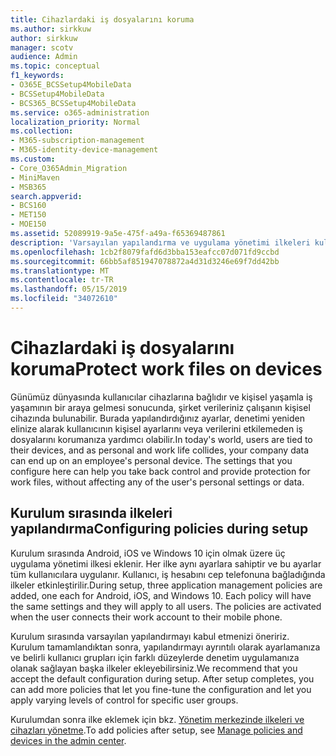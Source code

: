 ```yaml
---
title: Cihazlardaki iş dosyalarını koruma
ms.author: sirkkuw
author: sirkkuw
manager: scotv
audience: Admin
ms.topic: conceptual
f1_keywords:
- O365E_BCSSetup4MobileData
- BCSSetup4MobileData
- BCS365_BCSSetup4MobileData
ms.service: o365-administration
localization_priority: Normal
ms.collection:
- M365-subscription-management
- M365-identity-device-management
ms.custom:
- Core_O365Admin_Migration
- MiniMaven
- MSB365
search.appverid:
- BCS160
- MET150
- MOE150
ms.assetid: 52089919-9a5e-475f-a49a-f65369487861
description: 'Varsayılan yapılandırma ve uygulama yönetimi ilkeleri kullanıcıların kişisel mobil cihazlarda şirket verileri korumak için ekleme hakkında bilgi edinin. '
ms.openlocfilehash: 1cb2f8079fafd6d3bba153eafcc07d071fd9ccbd
ms.sourcegitcommit: 66bb5af851947078872a4d31d3246e69f7dd42bb
ms.translationtype: MT
ms.contentlocale: tr-TR
ms.lasthandoff: 05/15/2019
ms.locfileid: "34072610"
---
```

# <a name="protect-work-files-on-devices"></a><span data-ttu-id="344aa-103">Cihazlardaki iş dosyalarını koruma</span><span class="sxs-lookup"><span data-stu-id="344aa-103">Protect work files on devices</span></span>

<span data-ttu-id="344aa-p101">Günümüz dünyasında kullanıcılar cihazlarına bağlıdır ve kişisel yaşamla iş yaşamının bir araya gelmesi sonucunda, şirket verileriniz çalışanın kişisel cihazında bulunabilir. Burada yapılandırdığınız ayarlar, denetimi yeniden elinize alarak kullanıcının kişisel ayarlarını veya verilerini etkilemeden iş dosyalarını korumanıza yardımcı olabilir.</span><span class="sxs-lookup"><span data-stu-id="344aa-p101">In today's world, users are tied to their devices, and as personal and work life collides, your company data can end up on an employee's personal device. The settings that you configure here can help you take back control and provide protection for work files, without affecting any of the user's personal settings or data.</span></span>
  
## <a name="configuring-policies-during-setup"></a><span data-ttu-id="344aa-106">Kurulum sırasında ilkeleri yapılandırma</span><span class="sxs-lookup"><span data-stu-id="344aa-106">Configuring policies during setup</span></span>

<span data-ttu-id="344aa-p102">Kurulum sırasında Android, iOS ve Windows 10 için olmak üzere üç uygulama yönetimi ilkesi eklenir. Her ilke aynı ayarlara sahiptir ve bu ayarlar tüm kullanıcılara uygulanır. Kullanıcı, iş hesabını cep telefonuna bağladığında ilkeler etkinleştirilir.</span><span class="sxs-lookup"><span data-stu-id="344aa-p102">During setup, three application management policies are added, one each for Android, iOS, and Windows 10. Each policy will have the same settings and they will apply to all users. The policies are activated when the user connects their work account to their mobile phone.</span></span>
  
<span data-ttu-id="344aa-p103">Kurulum sırasında varsayılan yapılandırmayı kabul etmenizi öneririz. Kurulum tamamlandıktan sonra, yapılandırmayı ayrıntılı olarak ayarlamanıza ve belirli kullanıcı grupları için farklı düzeylerde denetim uygulamanıza olanak sağlayan başka ilkeler ekleyebilirsiniz.</span><span class="sxs-lookup"><span data-stu-id="344aa-p103">We recommend that you accept the default configuration during setup. After setup completes, you can add more policies that let you fine-tune the configuration and let you apply varying levels of control for specific user groups.</span></span>
  
<span data-ttu-id="344aa-112">Kurulumdan sonra ilke eklemek için bkz. [Yönetim merkezinde ilkeleri ve cihazları yönetme](manage.md).</span><span class="sxs-lookup"><span data-stu-id="344aa-112">To add policies after setup, see [Manage policies and devices in the admin center](manage.md).</span></span>
  

